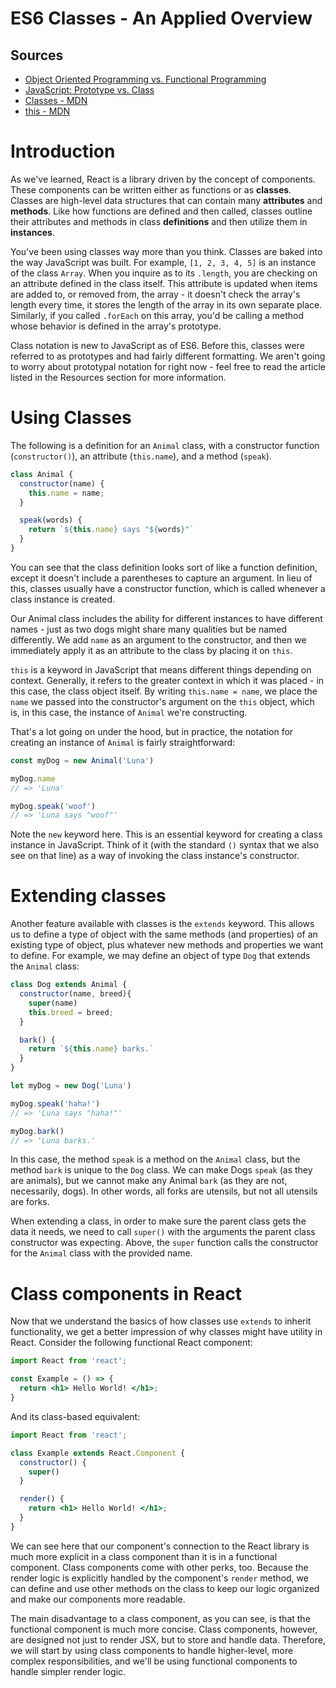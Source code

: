 # ES6 Classes - An Applied Overview

## Sources

* [Object Oriented Programming vs. Functional Programming](https://www.codenewbie.org/blogs/object-oriented-programming-vs-functional-programming)
* [JavaScript: Prototype vs. Class](https://medium.com/@parsyval/javascript-prototype-vs-class-a7015d5473b)
* [Classes - MDN](https://developer.mozilla.org/en-US/docs/Web/JavaScript/Reference/Classes)
* [this - MDN](https://developer.mozilla.org/en-US/docs/Web/JavaScript/Reference/Operators/this)

# Introduction

As we've learned, React is a library driven by the concept of components. These components can be written either as functions or as **classes**. Classes are high-level data structures that can contain many **attributes** and **methods**. Like how functions are defined and then called, classes outline their attributes and methods in class **definitions** and then utilize them in **instances**.

You've been using classes way more than you think. Classes are baked into the way JavaScript was built. For example, `[1, 2, 3, 4, 5]` is an instance of the class `Array`. When you inquire as to its `.length`, you are checking on an attribute defined in the class itself. This attribute is updated when items are added to, or removed from, the array - it doesn't check the array's length every time, it stores the length of the array in its own separate place. Similarly, if you called `.forEach` on this array, you'd be calling a method whose behavior is defined in the array's prototype.

Class notation is new to JavaScript as of ES6. Before this, classes were referred to as prototypes and had fairly different formatting. We aren't going to worry about prototypal notation for right now - feel free to read the article listed in the Resources section for more information.

# Using Classes

The following is a definition for an `Animal` class, with a constructor function (`constructor()`), an attribute (`this.name`), and a method (`speak`).

```js
class Animal {
  constructor(name) {
    this.name = name;
  }

  speak(words) {
    return `${this.name} says "${words}"`
  }
}
```

You can see that the class definition looks sort of like a function definition, except it doesn't include a parentheses to capture an argument. In lieu of this, classes usually have a constructor function, which is called whenever a class instance is created.

Our Animal class includes the ability for different instances to have different names - just as two dogs might share many qualities but be named differently. We add `name` as an argument to the constructor, and then we immediately apply it as an attribute to the class by placing it on `this`. 

`this` is a keyword in JavaScript that means different things depending on context. Generally, it refers to the greater context in which it was placed - in this case, the class object itself. By writing `this.name = name`, we place the `name` we passed into the constructor's argument on the `this` object, which is, in this case, the instance of `Animal` we're constructing.

That's a lot going on under the hood, but in practice, the notation for creating an instance of `Animal` is fairly straightforward:

```js
const myDog = new Animal('Luna')

myDog.name
// => 'Luna'

myDog.speak('woof')
// => 'Luna says "woof"'
```

Note the `new` keyword here. This is an essential keyword for creating a class instance in JavaScript. Think of it (with the standard `()` syntax that we also see on that line) as a way of invoking the class instance's constructor.

# Extending classes

Another feature available with classes is the `extends` keyword. This allows us to define a type of object with the same methods (and properties) of an existing type of object, plus whatever new methods and properties we want to define. For example, we may define an object of type `Dog` that extends the `Animal` class:

```js
class Dog extends Animal {
  constructor(name, breed){
    super(name)
    this.breed = breed;
  }

  bark() {
    return `${this.name} barks.`
  }
}

let myDog = new Dog('Luna')

myDog.speak('haha!')
// => 'Luna says "haha!"'

myDog.bark()
// => 'Luna barks.'
```

In this case, the method `speak` is a method on the `Animal` class, but the method `bark` is unique to the `Dog` class. We can make Dogs `speak` (as they are animals), but we cannot make any Animal `bark` (as they are not, necessarily, dogs). In other words, all forks are utensils, but not all utensils are forks.

When extending a class, in order to make sure the parent class gets the data it needs, we need to call `super()` with the arguments the parent class constructor was expecting. Above, the `super` function calls the constructor for the `Animal` class with the provided name.

# Class components in React

Now that we understand the basics of how classes use `extends` to inherit functionality, we get a better impression of why classes might have utility in React. Consider the following functional React component:

```jsx
import React from 'react';

const Example = () => {
  return <h1> Hello World! </h1>;
}
```

And its class-based equivalent:

```jsx
import React from 'react';

class Example extends React.Component {
  constructor() {
    super()
  }

  render() {
    return <h1> Hello World! </h1>;
  }
}
```

We can see here that our component's connection to the React library is much more explicit in a class component than it is in a functional component. Class components come with other perks, too. Because the render logic is explicitly handled by the component's `render` method, we can define and use other methods on the class to keep our logic organized and make our components more readable.

The main disadvantage to a class component, as you can see, is that the functional component is much more concise. Class components, however, are designed not just to render JSX, but to store and handle data. Therefore, we will start by using class components to handle higher-level, more complex responsibilities, and we'll be using functional components to handle simpler render logic.
